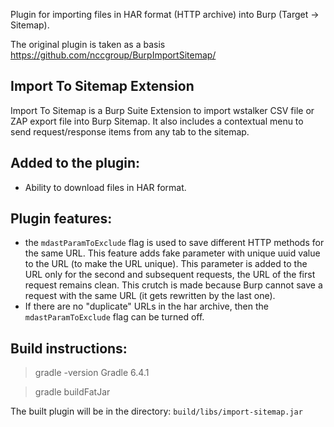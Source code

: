 Plugin for importing files in HAR format (HTTP archive) into Burp (Target -> Sitemap).

The original plugin is taken as a basis https://github.com/nccgroup/BurpImportSitemap/

## Import To Sitemap Extension

Import To Sitemap is a Burp Suite Extension to import wstalker CSV file or ZAP export file into Burp Sitemap. 
It also includes a contextual menu to send request/response items from any tab to the sitemap.



## Added to the plugin:
 - Ability to download files in HAR format.

## Plugin features:
- the `mdastParamToExclude` flag is used to save different HTTP methods for the same URL.
  This feature adds fake parameter with unique uuid value to the URL (to make the URL unique).
  This parameter is added to the URL only for the second and subsequent requests, the URL of the first request remains clean.
  This crutch is made because Burp cannot save a request with the same URL (it gets rewritten by the last one).
- If there are no "duplicate" URLs in the har archive, then the `mdastParamToExclude` flag can be turned off.

## Build instructions:
> gradle -version
Gradle 6.4.1

> gradle buildFatJar

The built plugin will be in the directory: `build/libs/import-sitemap.jar`